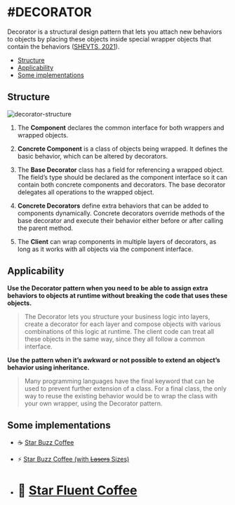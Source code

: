 # #DECORATOR

Decorator is a structural design pattern that lets you attach new behaviors to objects by placing these objects inside
special wrapper objects that contain the behaviors ([SHEVTS, 2021](https://refactoring.guru/pt-br/design-patterns/book)).

- [Structure](https://github.com/tnicacio/ifc-programacao6/blob/main/decorator/README.MD#structure)
- [Applicability](https://github.com/tnicacio/ifc-programacao6/blob/main/decorator/README.MD#applicability)
- [Some implementations](https://github.com/tnicacio/ifc-programacao6/blob/main/decorator/README.MD#some-implementations)


## Structure
![decorator-structure](https://user-images.githubusercontent.com/50798315/135775313-5e232e70-e0ba-4ae7-ab43-8725c44a03b5.png)

1. The **Component** declares the common interface for both wrappers and wrapped objects.

2. **Concrete Component** is a class of objects being wrapped. It defines the basic behavior, which can be altered by decorators.

3. The **Base Decorator** class has a field for referencing a wrapped object. The field’s type should be declared as the component
interface so it can contain both concrete components and decorators. The base decorator delegates all operations to the
wrapped object.

4. **Concrete Decorators** define extra behaviors that can be added to components dynamically. Concrete decorators override
methods of the base decorator and execute their behavior either before or after calling the parent method.

5. The **Client** can wrap components in multiple layers of decorators, as long as it works with all objects via the component
interface.


## Applicability

**Use the Decorator pattern when you need to be able to assign extra behaviors to objects at runtime without breaking the
code that uses these objects.**

> The Decorator lets you structure your business logic into layers, create a decorator for each layer and compose objects with
various combinations of this logic at runtime. The client code can treat all these objects in the same way, since they all follow a common interface.

**Use the pattern when it’s awkward or not possible to extend an object’s behavior using inheritance.**

> Many programming languages have the final keyword that can be used to prevent further extension of a class. For a final
class, the only way to reuse the existing behavior would be to wrap the class with your own wrapper, using the Decorator pattern.

## Some implementations

- :coffee: [Star Buzz Coffee](https://github.com/tnicacio/ifc-programacao6/edit/main/decorator/ifc/StarBuzzCoffee)

- :zap: [Star Buzz Coffee (with ~~Lasers~~ Sizes)](https://github.com/tnicacio/ifc-programacao6/edit/main/decorator/ifc/StarBuzzCoffee2000)

- # :star2: [Star Fluent Coffee](https://github.com/tnicacio/ifc-programacao6/edit/main/decorator/extras/StarFluentCoffee)
